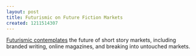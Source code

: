 ```yaml
---
layout: post
title: Futurismic on Future Fiction Markets
created: 1211514307
---
```

[Futurismic contemplates](http://futurismic.com/2008/05/10/where-are-the-new-fiction-markets/) the future of short story markets, including branded writing, online magazines, and breaking into untouched markets.
